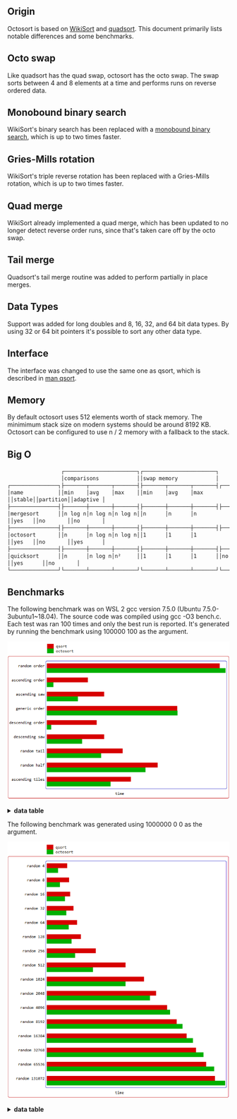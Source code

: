 Origin
------
Octosort is based on [WikiSort](https://github.com/BonzaiThePenguin/WikiSort) and [quadsort](https://github.com/scandum/quadsort). This document primarily lists notable differences and some benchmarks.

Octo swap
---------
Like quadsort has the quad swap, octosort has the octo swap. The swap sorts between 4 and 8 elements at a time and performs runs on reverse ordered data.

Monobound binary search
-----------------------
WikiSort's binary search has been replaced with a [monobound binary search](https://github.com/scandum/binary_search), which is up to two times faster.

Gries-Mills rotation
--------------------
WikiSort's triple reverse rotation has been replaced with a Gries-Mills rotation, which is up to two times faster.

Quad merge
----------
WikiSort already implemented a quad merge, which has been updated to no longer detect reverse order runs, since that's taken care off by the octo swap.

Tail merge
----------
Quadsort's tail merge routine was added to perform partially in place merges.

Data Types
----------
Support was added for long doubles and 8, 16, 32, and 64 bit data types. By using 32 or 64 bit pointers it's possible to sort any other data type.

Interface
---------
The interface was changed to use the same one as qsort, which is described in [man qsort](https://man7.org/linux/man-pages/man3/qsort.3p.html).

Memory
------
By default octosort uses 512 elements worth of stack memory. The minimimum stack size on modern systems should be around 8192 KB. Octosort can be configured to use n / 2 memory with a fallback to the stack.

Big O
-----
```cobol
                 ┌───────────────────────┐┌───────────────────────┐
                 │comparisons            ││swap memory            │
┌───────────────┐├───────┬───────┬───────┤├───────┬───────┬───────┤┌──────┐┌─────────┐┌─────────┐
│name           ││min    │avg    │max    ││min    │avg    │max    ││stable││partition││adaptive │
├───────────────┤├───────┼───────┼───────┤├───────┼───────┼───────┤├──────┤├─────────┤├─────────┤
│mergesort      ││n log n│n log n│n log n││n      │n      │n      ││yes   ││no       ││no       │
├───────────────┤├───────┼───────┼───────┤├───────┼───────┼───────┤├──────┤├─────────┤├─────────┤
│octosort       ││n      │n log n│n log n││1      │1      │1      ││yes   ││no       ││yes      │
├───────────────┤├───────┼───────┼───────┤├───────┼───────┼───────┤├──────┤├─────────┤├─────────┤
│quicksort      ││n      │n log n│n²     ││1      │1      │1      ││no    ││yes      ││no       │
└───────────────┘└───────┴───────┴───────┘└───────┴───────┴───────┘└──────┘└─────────┘└─────────┘
```

Benchmarks
----------
The following benchmark was on WSL 2 gcc version 7.5.0 (Ubuntu 7.5.0-3ubuntu1~18.04).
The source code was compiled using gcc -O3 bench.c. Each test was ran 100 times
and only the best run is reported. It's generated by running the benchmark using
100000 100 as the argument.

![Graph](/images/graph1.png)

<details><summary><b>data table</b></summary>

|      Name |    Items | Type |     Best |  Average |  Compares | Samples |     Distribution |
| --------- | -------- | ---- | -------- | -------- | --------- | ------- | ---------------- |
|     qsort |   100000 |   32 | 0.008508 | 0.008779 |   1536367 |     100 |     random order |
|  octosort |   100000 |   32 | 0.008792 | 0.008889 |   1800800 |     100 |     random order |
|           |          |      |          |          |           |         |                  |
|     qsort |   100000 |   32 | 0.002024 | 0.002225 |    815024 |     100 |  ascending order |
|  octosort |   100000 |   32 | 0.000328 | 0.000345 |    116524 |     100 |  ascending order |
|           |          |      |          |          |           |         |                  |
|     qsort |   100000 |   32 | 0.002831 | 0.003088 |    915020 |     100 |    ascending saw |
|  octosort |   100000 |   32 | 0.001537 | 0.001565 |    370372 |     100 |    ascending saw |
|           |          |      |          |          |           |         |                  |
|     qsort |   100000 |   32 | 0.006426 | 0.006722 |   1531997 |     100 |    generic order |
|  octosort |   100000 |   32 | 0.006437 | 0.006515 |   1633855 |     100 |    generic order |
|           |          |      |          |          |           |         |                  |
|     qsort |   100000 |   32 | 0.002456 | 0.002657 |    853904 |     100 | descending order |
|  octosort |   100000 |   32 | 0.000221 | 0.000227 |     99999 |     100 | descending order |
|           |          |      |          |          |           |         |                  |
|     qsort |   100000 |   32 | 0.002832 | 0.003001 |   1063907 |     100 |   descending saw |
|  octosort |   100000 |   32 | 0.001738 | 0.001849 |    693171 |     100 |   descending saw |
|           |          |      |          |          |           |         |                  |
|     qsort |   100000 |   32 | 0.003744 | 0.003939 |   1012256 |     100 |      random tail |
|  octosort |   100000 |   32 | 0.002684 | 0.002740 |    630603 |     100 |      random tail |
|           |          |      |          |          |           |         |                  |
|     qsort |   100000 |   32 | 0.005464 | 0.005732 |   1200738 |     100 |      random half |
|  octosort |   100000 |   32 | 0.004859 | 0.004911 |   1022394 |     100 |      random half |
|           |          |      |          |          |           |         |                  |
|     qsort |   100000 |   32 | 0.004147 | 0.004685 |   1209200 |     100 |  ascending tiles |
|  octosort |   100000 |   32 | 0.003146 | 0.003437 |    790377 |     100 |  ascending tiles |

</details>


The following benchmark was generated using 1000000 0 0 as the argument.

![Graph](/images/graph2.png)

<details><summary><b>data table</b></summary>

|      Name |    Items | Type |     Best |  Average |  Compares | Samples |     Distribution |
| --------- | -------- | ---- | -------- | -------- | --------- | ------- | ---------------- |
|     qsort |        4 |   32 | 0.001369 | 0.001439 |         5 |     100 |         random 4 |
|  octosort |        4 |   32 | 0.000765 | 0.000776 |         6 |     100 |         random 4 |
|           |          |      |          |          |           |         |                  |
|     qsort |        8 |   32 | 0.001511 | 0.001555 |        17 |     100 |         random 8 |
|  octosort |        8 |   32 | 0.000893 | 0.000939 |        19 |     100 |         random 8 |
|           |          |      |          |          |           |         |                  |
|     qsort |       16 |   32 | 0.001587 | 0.001952 |        46 |     100 |        random 16 |
|  octosort |       16 |   32 | 0.001221 | 0.001281 |        55 |     100 |        random 16 |
|           |          |      |          |          |           |         |                  |
|     qsort |       32 |   32 | 0.001795 | 0.002612 |       121 |     100 |        random 32 |
|  octosort |       32 |   32 | 0.001319 | 0.001602 |       124 |     100 |        random 32 |
|           |          |      |          |          |           |         |                  |
|     qsort |       64 |   32 | 0.002037 | 0.003018 |       309 |     100 |        random 64 |
|  octosort |       64 |   32 | 0.001492 | 0.002195 |       319 |     100 |        random 64 |
|           |          |      |          |          |           |         |                  |
|     qsort |      128 |   32 | 0.002304 | 0.003754 |       745 |     100 |       random 128 |
|  octosort |      128 |   32 | 0.001674 | 0.003189 |       775 |     100 |       random 128 |
|           |          |      |          |          |           |         |                  |
|     qsort |      256 |   32 | 0.003293 | 0.005024 |      1738 |     100 |       random 256 |
|  octosort |      256 |   32 | 0.001909 | 0.003613 |      1806 |     100 |       random 256 |
|           |          |      |          |          |           |         |                  |
|     qsort |      512 |   32 | 0.005293 | 0.006220 |      3968 |     100 |       random 512 |
|  octosort |      512 |   32 | 0.003113 | 0.005086 |      4112 |     100 |       random 512 |
|           |          |      |          |          |           |         |                  |
|     qsort |     1024 |   32 | 0.006530 | 0.007128 |      8962 |     100 |      random 1024 |
|  octosort |     1024 |   32 | 0.005290 | 0.006494 |     10031 |     100 |      random 1024 |
|           |          |      |          |          |           |         |                  |
|     qsort |     2048 |   32 | 0.007341 | 0.007810 |     19962 |     100 |      random 2048 |
|  octosort |     2048 |   32 | 0.006943 | 0.007444 |     22885 |     100 |      random 2048 |
|           |          |      |          |          |           |         |                  |
|     qsort |     4096 |   32 | 0.008086 | 0.008499 |     43966 |     100 |      random 4096 |
|  octosort |     4096 |   32 | 0.008295 | 0.008441 |     51035 |     100 |      random 4096 |
|           |          |      |          |          |           |         |                  |
|     qsort |     8192 |   32 | 0.008740 | 0.009142 |     96149 |     100 |      random 8192 |
|  octosort |     8192 |   32 | 0.009122 | 0.009198 |    112238 |     100 |      random 8192 |
|           |          |      |          |          |           |         |                  |
|     qsort |    16384 |   32 | 0.009405 | 0.009830 |    208702 |     100 |     random 16384 |
|  octosort |    16384 |   32 | 0.009827 | 0.009949 |    244511 |     100 |     random 16384 |
|           |          |      |          |          |           |         |                  |
|     qsort |    32768 |   32 | 0.010039 | 0.010421 |    450105 |     100 |     random 32768 |
|  octosort |    32768 |   32 | 0.010525 | 0.010680 |    529041 |     100 |     random 32768 |
|           |          |      |          |          |           |         |                  |
|     qsort |    65536 |   32 | 0.010708 | 0.011123 |    965773 |     100 |     random 65536 |
|  octosort |    65536 |   32 | 0.011250 | 0.011431 |   1138363 |     100 |     random 65536 |
|           |          |      |          |          |           |         |                  |
|     qsort |   131072 |   32 | 0.011316 | 0.011698 |   2062601 |     100 |    random 131072 |
|  octosort |   131072 |   32 | 0.011982 | 0.012159 |   2437514 |     100 |    random 131072 |

</details>
